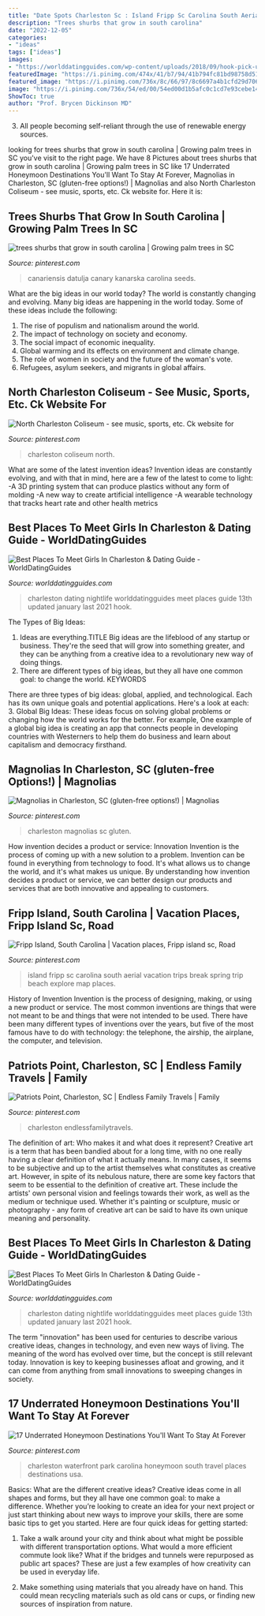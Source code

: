 ```yaml
---
title: "Date Spots Charleston Sc : Island Fripp Sc Carolina South Aerial Vacation Trips Break Spring Trip Beach Explore Map Places"
description: "Trees shurbs that grow in south carolina"
date: "2022-12-05"
categories:
- "ideas"
tags: ["ideas"]
images:
- "https://worlddatingguides.com/wp-content/uploads/2018/09/hook-pick-up-bars-charleston-ladies-night-get-laid-650x650.jpg"
featuredImage: "https://i.pinimg.com/474x/41/b7/94/41b794fc81bd98758d514736763ff6a2--pineapple-palm-tree-date-palms.jpg"
featured_image: "https://i.pinimg.com/736x/8c/66/97/8c6697a4b1cfd29d706176de14f88692--fripp-island-south-carolina-fripp-island-sc.jpg"
image: "https://i.pinimg.com/736x/54/ed/00/54ed00d1b5afc0c1cd7e93cebe14fc6a--coliseum-charleston-sc.jpg"
ShowToc: true
author: "Prof. Brycen Dickinson MD"
---
```



3. All people becoming self-reliant through the use of renewable energy sources. 

	

		
looking for trees shurbs that grow in south carolina | Growing palm trees in SC you've visit to the right page. We have 8 Pictures about trees shurbs that grow in south carolina | Growing palm trees in SC like 17 Underrated Honeymoon Destinations You&#039;ll Want To Stay At Forever, Magnolias in Charleston, SC (gluten-free options!) | Magnolias and also North Charleston Coliseum - see music, sports, etc. Ck website for. Here it is:
		
    
## Trees Shurbs That Grow In South Carolina | Growing Palm Trees In SC

<img loading=lazy src="https://i.pinimg.com/474x/41/b7/94/41b794fc81bd98758d514736763ff6a2--pineapple-palm-tree-date-palms.jpg" onerror="this.onerror=null;this.src='https://tse4.mm.bing.net/th?id=OIP.a03dkU6TWZdCRx84btC5zgAAAA&amp;pid=15.1';" alt="trees shurbs that grow in south carolina | Growing palm trees in SC">

_Source: pinterest.com_

>canariensis datulja canary kanarska carolina seeds. 

	

What are the big ideas in our world today?
The world is constantly changing and evolving. Many big ideas are happening in the world today. Some of these ideas include the following:
1. The rise of populism and nationalism around the world.
2. The impact of technology on society and economy.
3. The social impact of economic inequality. 
4. Global warming and its effects on environment and climate change. 
5. The role of women in society and the future of the woman's vote. 
6. Refugees, asylum seekers, and migrants in global affairs. 

    
## North Charleston Coliseum - See Music, Sports, Etc. Ck Website For

<img loading=lazy src="https://i.pinimg.com/736x/54/ed/00/54ed00d1b5afc0c1cd7e93cebe14fc6a--coliseum-charleston-sc.jpg" onerror="this.onerror=null;this.src='https://tse3.mm.bing.net/th?id=OIP.6h8JQ2DIxni8F4vJ6XqmEgHaE1&amp;pid=15.1';" alt="North Charleston Coliseum - see music, sports, etc. Ck website for">

_Source: pinterest.com_

>charleston coliseum north. 

	

What are some of the latest invention ideas?
Invention ideas are constantly evolving, and with that in mind, here are a few of the latest to come to light: 
-A 3D printing system that can produce plastics without any form of molding 
-A new way to create artificial intelligence 
-A wearable technology that tracks heart rate and other health metrics

    
## Best Places To Meet Girls In Charleston &amp; Dating Guide - WorldDatingGuides

<img loading=lazy src="https://worlddatingguides.com/wp-content/uploads/2018/09/hook-pick-up-bars-charleston-ladies-night-get-laid.jpg" onerror="this.onerror=null;this.src='https://tse2.mm.bing.net/th?id=OIP.8LiaX-a-73W7BA1OJ7A8XgHaHa&amp;pid=15.1';" alt="Best Places To Meet Girls In Charleston &amp; Dating Guide - WorldDatingGuides">

_Source: worlddatingguides.com_

>charleston dating nightlife worlddatingguides meet places guide 13th updated january last 2021 hook. 

	

The Types of Big Ideas:
1. Ideas are everything.TITLE
Big ideas are the lifeblood of any startup or business. They're the seed that will grow into something greater, and they can be anything from a creative idea to a revolutionary new way of doing things.
2. There are different types of big ideas, but they all have one common goal: to change the world. KEYWORDS

There are three types of big ideas: global, applied, and technological. Each has its own unique goals and potential applications. Here's a look at each: 
3. Global Big Ideas: These ideas focus on solving global problems or changing how the world works for the better. For example, One example of a global big idea is creating an app that connects people in developing countries with Westerners to help them do business and learn about capitalism and democracy firsthand. 

    
## Magnolias In Charleston, SC (gluten-free Options!) | Magnolias

<img loading=lazy src="https://i.pinimg.com/originals/be/dd/1f/bedd1f2240281223853d65052b500fd2.jpg" onerror="this.onerror=null;this.src='https://tse1.mm.bing.net/th?id=OIP.gzoCTojPQf9PC2vZ1ZB4jwHaJ4&amp;pid=15.1';" alt="Magnolias in Charleston, SC (gluten-free options!) | Magnolias">

_Source: pinterest.com_

>charleston magnolias sc gluten. 

	

How invention decides a product or service: Innovation
Invention is the process of coming up with a new solution to a problem. Invention can be found in everything from technology to food. It's what allows us to change the world, and it's what makes us unique. By understanding how invention decides a product or service, we can better design our products and services that are both innovative and appealing to customers.

    
## Fripp Island, South Carolina | Vacation Places, Fripp Island Sc, Road

<img loading=lazy src="https://i.pinimg.com/736x/8c/66/97/8c6697a4b1cfd29d706176de14f88692--fripp-island-south-carolina-fripp-island-sc.jpg" onerror="this.onerror=null;this.src='https://tse2.mm.bing.net/th?id=OIP.o58hLAZyARe4OgqHOedqjgEsDJ&amp;pid=15.1';" alt="Fripp Island, South Carolina | Vacation places, Fripp island sc, Road">

_Source: pinterest.com_

>island fripp sc carolina south aerial vacation trips break spring trip beach explore map places. 

	

History of Invention
Invention is the process of designing, making, or using a new product or service. The most common inventions are things that were not meant to be and things that were not intended to be used. There have been many different types of inventions over the years, but five of the most famous have to do with technology: the telephone, the airship, the airplane, the computer, and television.

    
## Patriots Point, Charleston, SC | Endless Family Travels | Family

<img loading=lazy src="https://i.pinimg.com/originals/66/45/78/66457848c3ea7f8e438cece11425d4b5.jpg" onerror="this.onerror=null;this.src='https://tse4.mm.bing.net/th?id=OIP.sa7VI2KNwWDJKc-IvlcdOwHaLH&amp;pid=15.1';" alt="Patriots Point, Charleston, SC | Endless Family Travels | Family">

_Source: pinterest.com_

>charleston endlessfamilytravels. 

	

The definition of art: Who makes it and what does it represent?
Creative art is a term that has been bandied about for a long time, with no one really having a clear definition of what it actually means. In many cases, it seems to be subjective and up to the artist themselves what constitutes as creative art. However, in spite of its nebulous nature, there are some key factors that seem to be essential to the definition of creative art. These include the artists' own personal vision and feelings towards their work, as well as the medium or technique used. Whether it's painting or sculpture, music or photography - any form of creative art can be said to have its own unique meaning and personality.

    
## Best Places To Meet Girls In Charleston &amp; Dating Guide - WorldDatingGuides

<img loading=lazy src="https://worlddatingguides.com/wp-content/uploads/2018/09/hook-pick-up-bars-charleston-ladies-night-get-laid-650x650.jpg" onerror="this.onerror=null;this.src='https://tse2.mm.bing.net/th?id=OIP.VKScTbnKdc1Xdb_WYhxTsgHaHa&amp;pid=15.1';" alt="Best Places To Meet Girls In Charleston &amp; Dating Guide - WorldDatingGuides">

_Source: worlddatingguides.com_

>charleston dating nightlife worlddatingguides meet places guide 13th updated january last 2021 hook. 

	

The term "innovation" has been used for centuries to describe various creative ideas, changes in technology, and even new ways of living. The meaning of the word has evolved over time, but the concept is still relevant today. Innovation is key to keeping businesses afloat and growing, and it can come from anything from small innovations to sweeping changes in society.

    
## 17 Underrated Honeymoon Destinations You&#039;ll Want To Stay At Forever

<img loading=lazy src="https://i.pinimg.com/originals/66/89/21/6689219dd38743b388ae1f32805fe4bc.jpg" onerror="this.onerror=null;this.src='https://tse1.mm.bing.net/th?id=OIP.n9rPKP9p3dFNLMUFgoPqMwHaHa&amp;pid=15.1';" alt="17 Underrated Honeymoon Destinations You&#039;ll Want To Stay At Forever">

_Source: pinterest.com_

>charleston waterfront park carolina honeymoon south travel places destinations usa. 

	

Basics: What are the different creative ideas?
Creative ideas come in all shapes and forms, but they all have one common goal: to make a difference. Whether you’re looking to create an idea for your next project or just start thinking about new ways to improve your skills, there are some basic tips to get you started. Here are four quick ideas for getting started:
1. Take a walk around your city and think about what might be possible with different transportation options. What would a more efficient commute look like? What if the bridges and tunnels were repurposed as public art spaces? These are just a few examples of how creativity can be used in everyday life.

2. Make something using materials that you already have on hand. This could mean recycling materials such as old cans or cups, or finding new sources of inspiration from nature.

